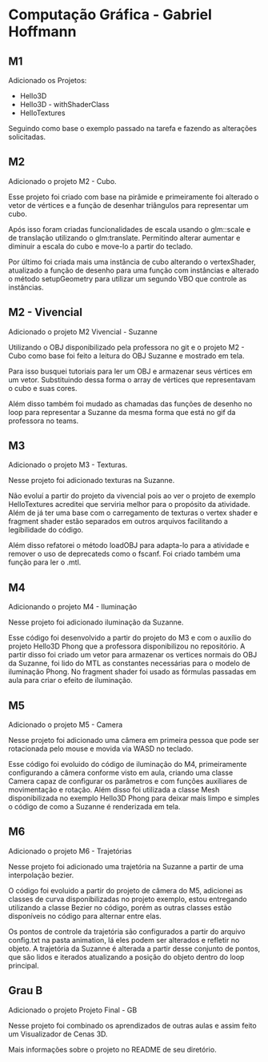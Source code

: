 # Computação Gráfica - Gabriel Hoffmann

## M1

Adicionado os Projetos:

- Hello3D
- Hello3D - withShaderClass
- HelloTextures

Seguindo como base o exemplo passado na tarefa e fazendo as alterações solicitadas.

## M2

Adicionado o projeto M2 - Cubo.

Esse projeto foi criado com base na pirâmide e primeiramente foi alterado o vetor de vértices e a função de desenhar triângulos para representar um cubo.

Após isso foram criadas funcionalidades de escala usando o glm::scale e de translação utilizando o glm:translate. Permitindo alterar aumentar e diminuir a escala do cubo e move-lo a partir do teclado.

Por último foi criada mais uma instância de cubo alterando o vertexShader, atualizado a função de desenho para uma função com instâncias e alterado o método setupGeometry para utilizar um segundo VBO que controle as instâncias.

## M2 - Vivencial

Adicionado o projeto M2 Vivencial - Suzanne

Utilizando o OBJ disponibilizado pela professora no git e o projeto M2 - Cubo como base foi feito a leitura do OBJ Suzanne e mostrado em tela.

Para isso busquei tutoriais para ler um OBJ e armazenar seus vértices em um vetor. Substituindo dessa forma o array de vértices que representavam o cubo e suas cores.

Além disso também foi mudado as chamadas das funções de desenho no loop para representar a Suzanne da mesma forma que está no gif da professora no teams.

## M3

Adicionado o projeto M3 - Texturas.

Nesse projeto foi adicionado texturas na Suzanne.

Não evoluí a partir do projeto da vivencial pois ao ver o projeto de exemplo HelloTextures acreditei que serviria melhor para o propósito da atividade. Além de já ter uma base com o carregamento de texturas o vertex shader e fragment shader estão separados em outros arquivos facilitando a legibilidade do código.

Além disso refatorei o método loadOBJ para adapta-lo para a atividade e remover o uso de deprecateds como o fscanf. Foi criado também uma função para ler o .mtl.

## M4

Adicionando o projeto M4 - Iluminação

Nesse projeto foi adicionado iluminação da Suzanne.

Esse código foi desenvolvido a partir do projeto do M3 e com o auxílio do projeto Hello3D Phong que a professora disponibilizou no repositório. A partir disso foi criado um vetor para armazenar os vertices normais do OBJ da Suzanne, foi lido do MTL as constantes necessárias para o modelo de iluminação Phong. No fragment shader foi usado as fórmulas passadas em aula para criar o efeito de iluminação.

## M5

Adicionado o projeto M5 - Camera

Nesse projeto foi adicionado uma câmera em primeira pessoa que pode ser rotacionada pelo mouse e movida via WASD no teclado.

Esse código foi evoluido do código de iluminação do M4, primeiramente configurando a câmera conforme visto em aula, criando uma classe Camera capaz de configurar os parâmetros e com funções auxiliares de movimentação e rotação. Além disso foi utilizada a classe Mesh disponibilizada no exemplo Hello3D Phong para deixar mais limpo e simples o código de como a Suzanne é renderizada em tela.

## M6

Adicionado o projeto M6 - Trajetórias

Nesse projeto foi adicionado uma trajetória na Suzanne a partir de uma interpolação bezier.

O código foi evoluido a partir do projeto de câmera do M5, adicionei as classes de curva disponibilizadas no projeto exemplo, estou entregando utilizando a classe Bezier no código, porém as outras classes estão disponíveis no código para alternar entre elas.

Os pontos de controle da trajetória são configurados a partir do arquivo config.txt na pasta animation, lá eles podem ser alterados e refletir no objeto. A trajetória da Suzanne é alterada a partir desse conjunto de pontos, que são lidos e iterados atualizando a posição do objeto dentro do loop principal.

## Grau B

Adicionado o projeto Projeto Final - GB

Nesse projeto foi combinado os aprendizados de outras aulas e assim feito um Visualizador de Cenas 3D.

Mais informações sobre o projeto no README de seu diretório.
